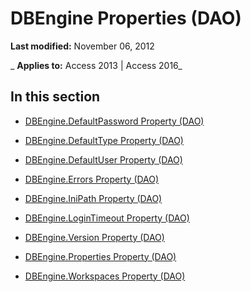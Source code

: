 
# DBEngine Properties (DAO)

 **Last modified:** November 06, 2012

 _ **Applies to:** Access 2013 | Access 2016_

## In this section


- [DBEngine.DefaultPassword Property (DAO)](189e34f3-d573-c75f-8be2-d98c50df8a52.md)
    
- [DBEngine.DefaultType Property (DAO)](b4371f3e-1ce0-1d0f-93a8-0c5329b510ab.md)
    
- [DBEngine.DefaultUser Property (DAO)](41ee0211-0794-6026-7341-3698a0b2c588.md)
    
- [DBEngine.Errors Property (DAO)](594a8752-1f15-0690-b01c-9254951f16f6.md)
    
- [DBEngine.IniPath Property (DAO)](b18cace5-4e53-d011-6373-f4ac64556fd4.md)
    
- [DBEngine.LoginTimeout Property (DAO)](81d14153-79c5-7860-b6a8-4079d2d7acf7.md)
    
- [DBEngine.Version Property (DAO)](b2807dc1-604f-4423-289a-ff38a3d9f31b.md)
    
- [DBEngine.Properties Property (DAO)](603e1bd9-53e5-00cd-f6a7-c3dac7c0ff1a.md)
    
- [DBEngine.Workspaces Property (DAO)](7b4b2a61-b61a-c442-3000-d2fb1419bfd5.md)
    
